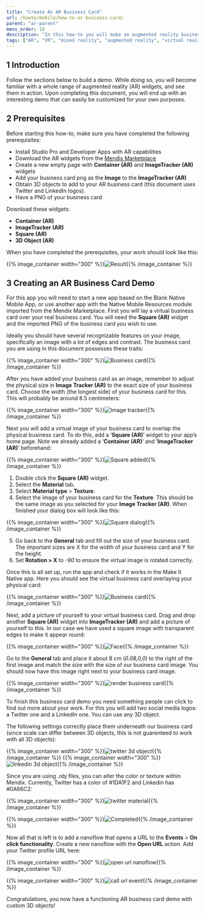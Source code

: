 ```yaml
---
title: "Create An AR Business Card"
url: /howto/mobile/how-to-ar-business-card/
parent: "ar-parent"
menu_order: 10
description: "In this how-to you will make an augmented reality business card app."
tags: ["AR", "VR", "mixed reality", "augmented reality", "virtual reality"]
---
```


## 1 Introduction

Follow the sections below to build a demo. While doing so, you will become familiar with a whole range of augmented reality (AR) widgets, and see them in action. Upon completing this document, you will end up with an interesting demo that can easily be customized for your own purposes. 

## 2 Prerequisites

Before starting this how-to, make sure you have completed the following prerequisites:

* Install Studio Pro and Developer Apps with AR capabilities
* Download the AR widgets from the [Mendix Marketplace](https://marketplace.mendix.com/link/component/117209)
* Create a new empty page with **Container (AR)** and **ImageTracker (AR)** widgets
* Add your business card png as the **Image** to the **ImageTracker (AR)**
* Obtain 3D objects to add to your AR business card (this document uses Twitter and LinkedIn logos).
* Have a PNG of your business card

Download these widgets:

* **Container (AR)**
* **ImageTracker (AR)**
* **Square (AR)**
* **3D Object (AR)**

When you have completed the prerequisites, your work should look like this:

{{% image_container width="300" %}}![Result](attachments/how-to-ar-business-card/BusinessCardRender.png){{% /image_container %}}

## 3 Creating an AR Business Card Demo

For this app you will need to start a new app based on the Blank Native Mobile App, or use another app with the Native Mobile Resources module imported from the Mendix Marketplace. First you will lay a virtual business card over your real business card. You will need the **Square (AR)** widget and the imported PNG of the business card you wish to use.

Ideally you should have several recognizable features on your image, specifically an image with a lot of edges and contrast. The business card you are using in this document possesses these traits:

{{% image_container width="300" %}}![Business card](attachments/how-to-ar-business-card/BusinessCard.png){{% /image_container %}}

After you have added your business card as an image, remember to adjust the physical size in **Image Tracker (AR)** to the exact size of your business card. Choose the width (the longest side) of your business card for this. This will probably be around 8.5 centimeters:

{{% image_container width="300" %}}![Image tracker](attachments/how-to-ar-business-card/imagetracker-dialogue.png){{% /image_container %}}

Next you will add a virtual image of your business card to overlap the physical business card. To do this, add a
‘**Square (AR)**’ widget to your app’s home page. Note we already added a ‘**Container (AR)**’ and ‘**ImageTracker
(AR)**’ beforehand:

{{% image_container width="300" %}}![Square added](attachments/how-to-ar-business-card/square-added.png){{% /image_container %}}

1. Double click the **Square (AR)** widget.
1. Select the **Material** tab.
1. Select **Material type** > **Texture**.
1. Select the image of your business card for the **Texture**. This should be the same image as you selected for your
   **Image Tracker (AR)**. When finished your dialog box will look like this:

{{% image_container width="300" %}}![Square dialog](attachments/how-to-ar-business-card/square-material-dialogue.png){{% /image_container %}}

5. Go back to the **General** tab and fill out the size of your business card. The important sizes are X for the width of
   your business card and Y for the height.
6. Set **Rotation > X** to *-90* to ensure the virtual image is rotated correctly.

Once this is all set up, run the app and check if it works in the Make It Native app. Here you should see the
virtual business card overlaying your physical card:

{{% image_container width="300" %}}![Business card](attachments/how-to-ar-business-card/render-only-businesscard.png){{% /image_container %}}

Next, add a picture of yourself to your virtual business card. Drag and drop another **Square (AR)** widget into
**ImageTracker (AR)** and add a picture of yourself to this. In our case we have used a square image with transparent
edges to make it appear round: 

{{% image_container width="300" %}}![Face](attachments/how-to-ar-business-card/Face.png){{% /image_container %}}

Go to the **General** tab and place it about 8 cm (*0.08,0,0*) to the right of the first image and match the size with the
size of our business card image. You should now have this image right next to your business card image.

{{% image_container width="300" %}}![render business card](attachments/how-to-ar-business-card/render-businesscard-face.png){{% /image_container %}}

To finish this business card demo you need something people can click to find out more about your work. For this you will
add two social media logos: a Twitter one and a LinkedIn one. You can use any 3D object. 

The following settings correctly place them underneath our business card (since scale can differ between 3D objects, this is not guarenteed to work with all 3D objects):

{{% image_container width="300" %}}![twitter 3d object](attachments/how-to-ar-business-card/twitter-3d-object.png){{% /image_container %}}
{{% image_container width="300" %}}![linkedin 3d object](attachments/how-to-ar-business-card/linkedin-3d-object.png){{% /image_container %}}

Since you are using *.obj* files, you can alter the color or texture within Mendix. Currently, Twitter has a color of #1DA1F2 and Linkedin has #0A66C2:

{{% image_container width="300" %}}![twitter material](attachments/how-to-ar-business-card/twitter-material-dialogue.png){{% /image_container %}}

{{% image_container width="300" %}}![Completed](attachments/how-to-ar-business-card/BusinessCardRender.png){{% /image_container %}}

Now all that is left is to add a nanoflow that opens a URL to the **Events** > **On click functionality**. Create a new
nanoflow with the **Open URL** action. Add your Twitter profile URL here:

{{% image_container width="300" %}}![open url nanoflow](attachments/how-to-ar-business-card/open-url-nanoflow.png){{% /image_container %}}

{{% image_container width="300" %}}![call url event](attachments/how-to-ar-business-card/call-url-event-dialogue.png){{% /image_container %}}

Congratulations, you now have a functioning AR business card demo with custom 3D objects!
